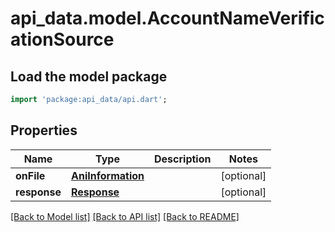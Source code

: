 # api_data.model.AccountNameVerificationSource

## Load the model package
```dart
import 'package:api_data/api.dart';
```

## Properties
Name | Type | Description | Notes
------------ | ------------- | ------------- | -------------
**onFile** | [**AniInformation**](AniInformation.md) |  | [optional] 
**response** | [**Response**](Response.md) |  | [optional] 

[[Back to Model list]](../README.md#documentation-for-models) [[Back to API list]](../README.md#documentation-for-api-endpoints) [[Back to README]](../README.md)


